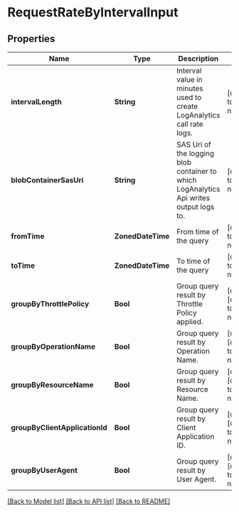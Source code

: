 # RequestRateByIntervalInput


## Properties
Name | Type | Description | Notes
------------ | ------------- | ------------- | -------------
**intervalLength** | **String** | Interval value in minutes used to create LogAnalytics call rate logs. | [default to nothing]
**blobContainerSasUri** | **String** | SAS Uri of the logging blob container to which LogAnalytics Api writes output logs to. | [default to nothing]
**fromTime** | **ZonedDateTime** | From time of the query | [default to nothing]
**toTime** | **ZonedDateTime** | To time of the query | [default to nothing]
**groupByThrottlePolicy** | **Bool** | Group query result by Throttle Policy applied. | [optional] [default to nothing]
**groupByOperationName** | **Bool** | Group query result by Operation Name. | [optional] [default to nothing]
**groupByResourceName** | **Bool** | Group query result by Resource Name. | [optional] [default to nothing]
**groupByClientApplicationId** | **Bool** | Group query result by Client Application ID. | [optional] [default to nothing]
**groupByUserAgent** | **Bool** | Group query result by User Agent. | [optional] [default to nothing]


[[Back to Model list]](../README.md#models) [[Back to API list]](../README.md#api-endpoints) [[Back to README]](../README.md)


